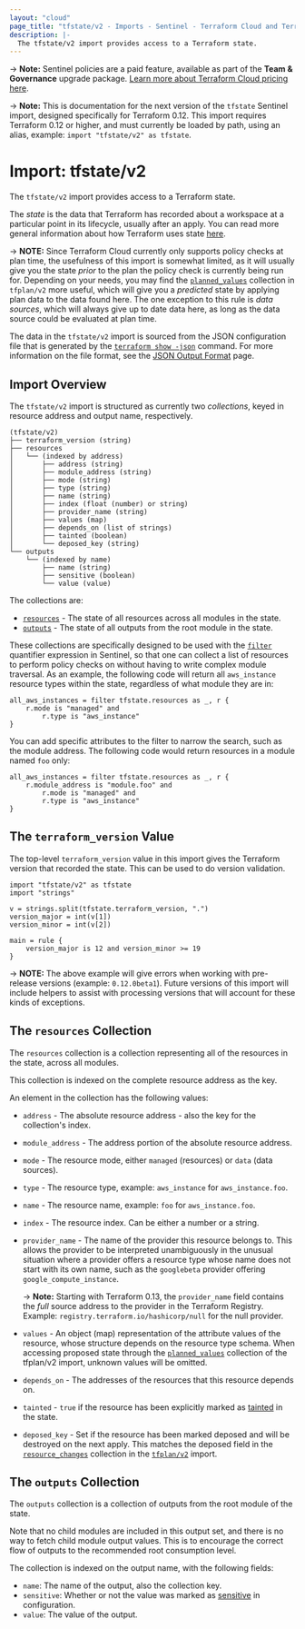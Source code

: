 ```yaml
---
layout: "cloud"
page_title: "tfstate/v2 - Imports - Sentinel - Terraform Cloud and Terraform Enterprise"
description: |-
  The tfstate/v2 import provides access to a Terraform state.
---
```


-> **Note:** Sentinel policies are a paid feature, available as part of the **Team & Governance** upgrade package. [Learn more about Terraform Cloud pricing here](https://www.hashicorp.com/products/terraform/pricing/).

-> **Note:** This is documentation for the next version of the `tfstate`
Sentinel import, designed specifically for Terraform 0.12. This import requires
Terraform 0.12 or higher, and must currently be loaded by path, using an alias,
example: `import "tfstate/v2" as tfstate`.

# Import: tfstate/v2

The `tfstate/v2` import provides access to a Terraform state.

The _state_ is the data that Terraform has recorded about a workspace at a
particular point in its lifecycle, usually after an apply. You can read more
general information about how Terraform uses state
[here](/docs/language/state/index.html).

-> **NOTE:** Since Terraform Cloud currently only supports policy checks at plan
time, the usefulness of this import is somewhat limited, as it will usually give
you the state _prior_ to the plan the policy check is currently being run for.
Depending on your needs, you may find the
[`planned_values`](./tfplan-v2.html#the-planned_values-collection) collection in
`tfplan/v2` more useful, which will give you a _predicted_ state by applying
plan data to the data found here. The one exception to this rule is _data
sources_, which will always give up to date data here, as long as the data
source could be evaluated at plan time.

The data in the `tfstate/v2` import is sourced from the JSON configuration file
that is generated by the [`terraform show
-json`](/docs/cli/commands/show.html#json-output) command. For more information on
the file format, see the [JSON Output Format](/docs/internals/json-format.html)
page.

## Import Overview

The `tfstate/v2` import is structured as currently two _collections_, keyed in
resource address and output name, respectively.

```
(tfstate/v2)
├── terraform_version (string)
├── resources
│   └── (indexed by address)
│       ├── address (string)
│       ├── module_address (string)
│       ├── mode (string)
│       ├── type (string)
│       ├── name (string)
│       ├── index (float (number) or string)
│       ├── provider_name (string)
│       ├── values (map)
│       ├── depends_on (list of strings)
│       ├── tainted (boolean)
│       └── deposed_key (string)
└── outputs
    └── (indexed by name)
        ├── name (string)
        ├── sensitive (boolean)
        └── value (value)
```

The collections are:

* [`resources`](#the-resources-collection) - The state of all resources across
  all modules in the state.
* [`outputs`](#the-outputs-collection) - The state of all outputs from the root module in the state.

These collections are specifically designed to be used with the
[`filter`](https://docs.hashicorp.com/sentinel/language/collection-operations/#filter-expression)
quantifier expression in Sentinel, so that one can collect a list of resources
to perform policy checks on without having to write complex module traversal. As
an example, the following code will return all `aws_instance` resource types
within the state, regardless of what module they are in:

```
all_aws_instances = filter tfstate.resources as _, r {
	r.mode is "managed" and
		r.type is "aws_instance"
}
```

You can add specific attributes to the filter to narrow the search, such as the
module address. The following code would return resources in a module named
`foo` only:

```
all_aws_instances = filter tfstate.resources as _, r {
	r.module_address is "module.foo" and
		r.mode is "managed" and
		r.type is "aws_instance"
}
```

## The `terraform_version` Value

The top-level `terraform_version` value in this import gives the Terraform
version that recorded the state. This can be used to do version validation.

```
import "tfstate/v2" as tfstate
import "strings"

v = strings.split(tfstate.terraform_version, ".")
version_major = int(v[1])
version_minor = int(v[2])

main = rule {
	version_major is 12 and version_minor >= 19
}
```

-> **NOTE:** The above example will give errors when working with pre-release
versions (example: `0.12.0beta1`). Future versions of this import will include
helpers to assist with processing versions that will account for these kinds of
exceptions.

## The `resources` Collection

The `resources` collection is a collection representing all of the resources in
the state, across all modules.

This collection is indexed on the complete resource address as the key.

An element in the collection has the following values:

* `address` - The absolute resource address - also the key for the collection's
  index.
* `module_address` - The address portion of the absolute resource address.
* `mode` - The resource mode, either `managed` (resources) or `data` (data
  sources).
* `type` - The resource type, example: `aws_instance` for `aws_instance.foo`.
* `name` - The resource name, example: `foo` for `aws_instance.foo`.
* `index` - The resource index. Can be either a number or a string.
* `provider_name` - The name of the provider this resource belongs to. This
  allows the provider to be interpreted unambiguously in the unusual situation
  where a provider offers a resource type whose name does not start with its own
  name, such as the `googlebeta` provider offering `google_compute_instance`.

    -> **Note:** Starting with Terraform 0.13, the `provider_name` field contains the
    _full_ source address to the provider in the Terraform Registry. Example:
    `registry.terraform.io/hashicorp/null` for the null provider.

* `values` - An object (map) representation of the attribute values of the
  resource, whose structure depends on the resource type schema. When accessing
  proposed state through the [`planned_values`](./tfplan-v2.html#the-planned_values-collection)
  collection of the tfplan/v2 import, unknown values will be omitted.
* `depends_on` - The addresses of the resources that this resource depends on.
* `tainted` - `true` if the resource has been explicitly marked as
  [tainted](/docs/cli/commands/taint.html) in the state.
* `deposed_key` - Set if the resource has been marked deposed and will be
  destroyed on the next apply. This matches the deposed field in the
  [`resource_changes`](./tfplan-v2.html#the-resource_changes-collection)
  collection in the [`tfplan/v2`](./tfplan-v2.html) import.

## The `outputs` Collection

The `outputs` collection is a collection of outputs from the root module of the
state.

Note that no child modules are included in this output set, and there is no way
to fetch child module output values. This is to encourage the correct flow of
outputs to the recommended root consumption level.

The collection is indexed on the output name, with the following fields:

* `name`: The name of the output, also the collection key.
* `sensitive`: Whether or not the value was marked as
  [sensitive](/docs/language/values/outputs.html#sensitive-suppressing-values-in-cli-output)
  in
  configuration.
* `value`: The value of the output.
